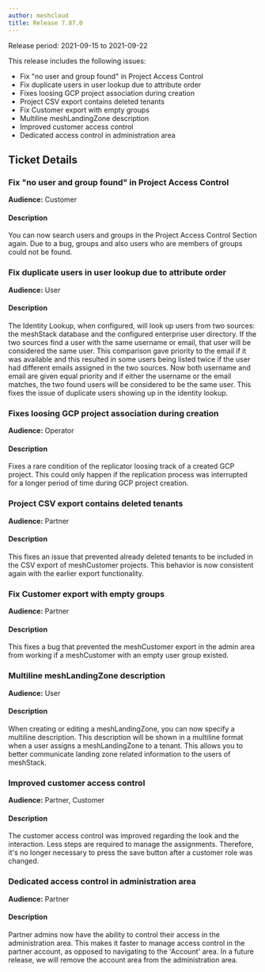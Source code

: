 ```yaml
---
author: meshcloud
title: Release 7.87.0
---
```


Release period: 2021-09-15 to 2021-09-22

This release includes the following issues:
* Fix "no user and group found" in Project Access Control
* Fix duplicate users in user lookup due to attribute order
* Fixes loosing GCP project association during creation
* Project CSV export contains deleted tenants
* Fix Customer export with empty groups
* Multiline meshLandingZone description
* Improved customer access control
* Dedicated access control in administration area
<!--truncate-->

## Ticket Details
### Fix "no user and group found" in Project Access Control
**Audience:** Customer<br>

#### Description
You can now search users and groups in the Project Access Control Section again. Due to a bug, groups and also users who are members of groups could not be found.

### Fix duplicate users in user lookup due to attribute order
**Audience:** User<br>

#### Description
The Identity Lookup, when configured, will look up users from two sources: the meshStack database and the configured
enterprise user directory. If the two sources find a user with the same username or email, that user will be considered
the same user. This comparison gave priority to the email if it was available and this resulted in some users being
listed twice if the user had different emails assigned in the two sources. Now both username and email are given equal
priority and if either the username or the email matches, the two found users will be considered to be the same user.
This fixes the issue of duplicate users showing up in the identity lookup.

### Fixes loosing GCP project association during creation
**Audience:** Operator<br>

#### Description
Fixes a rare condition of the replicator loosing track of a created GCP project. 
This could only happen if the replication process was interrupted for a longer period of time during GCP project creation.

### Project CSV export contains deleted tenants
**Audience:** Partner<br>

#### Description
This fixes an issue that prevented already deleted tenants to be included in the CSV export of meshCustomer projects.
This behavior is now consistent again with the earlier export functionality.

### Fix Customer export with empty groups
**Audience:** Partner<br>

#### Description
This fixes a bug that prevented the meshCustomer export in the admin area from working if a meshCustomer
with an empty user group existed.

### Multiline meshLandingZone description
**Audience:** User<br>

#### Description
When creating or editing a meshLandingZone, you can now specify a multiline description. This description will be shown
in a multiline format when a user assigns a meshLandingZone to a tenant. This allows you to better communicate
landing zone related information to the users of meshStack.

### Improved customer access control
**Audience:** Partner, Customer<br>

#### Description
The customer access control was improved regarding the look and the interaction. Less steps are required to manage the assignments. Therefore, it's no longer necessary to press the save button after a customer role was changed.

### Dedicated access control in administration area
**Audience:** Partner<br>

#### Description
Partner admins now have the ability to control their access in the administration area. This makes it faster to manage access control in the partner account, as opposed to navigating to the 'Account' area. In a future release, we will remove the account area from the administration area.


